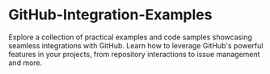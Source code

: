 # GitHub-Integration-Examples
Explore a collection of practical examples and code samples showcasing seamless integrations with GitHub. Learn how to leverage GitHub's powerful features in your projects, from repository interactions to issue management and more.

